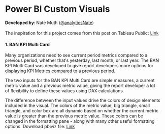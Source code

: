 # Power BI Custom Visuals
**Developed by**: Nate Muth ([@analyticsNate](https://twitter.com/analyticsnate))<br>
 <br>
The inspiration for this project comes from this post on Tableau Public: [Link](https://public.tableau.com/en-us/s/gallery/20-ways-visualize-kpis?utm_source=Hootsuite&utm_medium=Social&utm_campaign=TableauSocial)
 <br>
#### 1. BAN KPI Multi Card
Many organizations need to see current period metrics compared to a previous period, whether that's yesterday, last month, or last year. The BAN KPI Multi Card was developed to give report developers more options for displaying KPI Metrics compared to a previous period.

The two inputs for the BAN KPI Multi Card are simple measures, a current metric value and a previous metric value, giving the report developer a lot of flexibility to define these values using DAX calculations.

The difference between the input values drive the colors of design elements included in the visual. The colors of the metric value, big triangle, small triangle, and color box are all dynamic based on whether the current metric value is greater than the previous metric value. These colors can be changed in the formatting pane - along with many other useful formatting options. Download pbiviz file: [Link](https://github.com/analyticsnate/power-bi-custom-visuals/blob/master/packagedVisuals/BANKPIMultiCard.pbiviz) <br>
